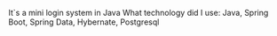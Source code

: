 It`s a mini login system in Java 
What technology did I use: Java, Spring Boot, Spring Data, Hybernate, Postgresql
